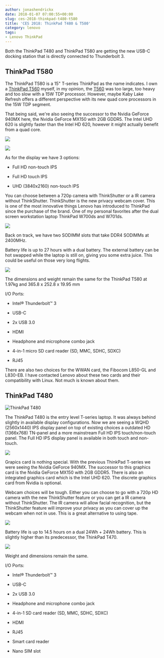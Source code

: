 ```yaml
---
author: jonashendrickx
date: 2018-01-07 07:00:55+00:00
slug: ces-2018-thinkpad-t480-t580
title: 'CES 2018: ThinkPad T480 & T580'
category: lenovo
tags:
- Lenovo ThinkPad
---
```



Both the ThinkPad T480 and ThinkPad T580 are getting the new USB-C docking station that is directly connected to Thunderbolt 3.


## ThinkPad T580


The ThinkPad T580 is a 15" T-series ThinkPad as the name indicates. I own a [ThinkPad T560](/blog/2016/04/04/thinkpad-t560-review/) myself, in my opinion, the [T560](/blog/2016/04/04/thinkpad-t560-review/) was too large, too heavy and too slow with a 15W TDP processor. However, maybe Kaby Lake Refresh offers a different perspective with its new quad core processors in the 15W TDP segment.

That being said, we're also seeing the successor to the Nvidia GeForce 940MX here, the Nvidia GeForce MX150 with 2GB GDDR5. The Intel UHD 620 is slightly faster than the Intel HD 620, however it might actually benefit from a quad core.

![](/assets/img/posts/thinkscopes/2018/01/09_Thinkpad_T580_Tour_Right_side_profile.png)

![](/assets/img/posts/thinkscopes/2018/01/08_Thinkpad_T580_Tour_Left_side_profile.png)

As for the display we have 3 options:



 	
  * Full HD non-touch IPS

 	
  * Full HD touch IPS

 	
  * UHD (3840x2160) non-touch IPS


You can choose between a 720p camera with ThinkShutter or a IR camera without ThinkShutter. ThinkShutter is the new privacy webcam cover. This is one of the most innovative things Lenovo has introduced to ThinkPad since the purchase of the brand. One of my personal favorites after the dual screen workstation laptop ThinkPad W700ds and W701ds.

![](/assets/img/posts/thinkscopes/2018/01/06_Thinkpad_T580_Hero_Front_Forward_Facing_JD_HD_Camera.png)

Back on track, we have two SODIMM slots that take DDR4 SODIMMs at 2400MHz.

Battery life is up to 27 hours with a dual battery. The external battery can be hot swapped while the laptop is still on, giving you some extra juice. This could be useful on those very long flights.

![](/assets/img/posts/thinkscopes/2018/01/12_Thinkpad_T580_Tour_Birdseye_A_D_cover.png)

The dimensions and weight remain the same for the ThinkPad T580 at 1.97kg and 365.8 x 252.8 x 19.95 mm

I/O Ports:



 	
  * Intel® Thunderbolt™ 3

 	
  * USB-C

 	
  * 2x USB 3.0

 	
  * HDMI

 	
  * Headphone and microphone combo jack

 	
  * 4-in-1 micro SD card reader (SD, MMC, SDHC, SDXC)

 	
  * RJ45


There are also two choices for the WWAN card, the Fibocom L850-GL and L830-EB. I have contacted Lenovo about these two cards and their compatibility with Linux. Not much is known about them.


## ThinkPad T480


![ThinkPad T480](/assets/img/posts/thinkscopes/2018/01/t480_1-512x371.jpg)

The ThinkPad T480 is the entry level T-series laptop. It was always behind slightly in available display configurations. Now we are seeing a WQHD (2560x1440) IPS display panel on top of existing choices a outdated HD (1366x768) TN-panel and a more mainstream Full HD IPS touch/non-touch panel. The Full HD IPS display panel is available in both touch and non-touch.

![](/assets/img/posts/thinkscopes/2018/01/12_Thinkpad_T480_Tour_Birdseye_B_C_cover.png)

Grapics card is nothing special. With the previous ThinkPad T-series we were seeing the Nvidia GeForce 940MX. The successor to this graphics card is the Nvidia GeForce MX150 with 2GB GDDR5. There is also an integrated graphics card which is the Intel UHD 620. The discrete graphics card from Nvidia is optional.

Webcam choices will be tough. Either you can choose to go with a 720p HD camera with the new ThinkShutter feature or you can get a IR camera without ThinkShutter. The IR camera will allow facial recognition, but the ThinkShutter feature will improve your privacy as you can cover up the webcam when not in use. This is a great alternative to using tape.

![](/assets/img/posts/thinkscopes/2018/01/06_Thinkpad_T480_Hero_Front_Forward_Facing_JD_HD_Camera.png)

Battery life is up to 14.5 hours on a dual 24Wh + 24Wh battery. This is slightly higher than its predecessor, the ThinkPad T470.

![](/assets/img/posts/thinkscopes/2018/01/09_Thinkpad_T480_Tour_Right_side_profile.png)

Weight and dimensions remain the same.

I/O Ports:



 	
  * Intel® Thunderbolt™ 3

 	
  * USB-C

 	
  * 2x USB 3.0

 	
  * Headphone and microphone combo jack

 	
  * 4-in-1 SD card reader (SD, MMC, SDHC, SDXC)

 	
  * HDMI

 	
  * RJ45

 	
  * Smart card reader

 	
  * Nano SIM slot



